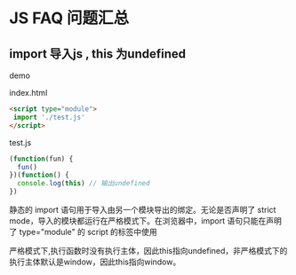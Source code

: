 # JS FAQ 问题汇总

## import 导入js , this 为undefined

demo

index.html

```html
<script type="module">
 import './test.js'
</script>
```

test.js

```js
(function(fun) {
  fun()
})(function() {
  console.log(this) // 输出undefined
})
```

静态的 import 语句用于导入由另一个模块导出的绑定。无论是否声明了 strict mode，导入的模块都运行在严格模式下。在浏览器中，import 语句只能在声明了 type="module" 的 script 的标签中使用

严格模式下,执行函数时没有执行主体，因此this指向undefined，非严格模式下的执行主体默认是window，因此this指向window。
